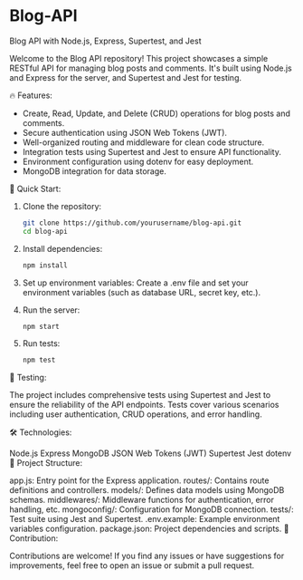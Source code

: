 # Blog-API

Blog API with Node.js, Express, Supertest, and Jest 

Welcome to the Blog API repository! This project showcases a simple RESTful API for managing blog posts and comments. It's built using Node.js and Express for the server, and Supertest and Jest for testing.

🔥 Features:

- Create, Read, Update, and Delete (CRUD) operations for blog posts and comments.
- Secure authentication using JSON Web Tokens (JWT).
- Well-organized routing and middleware for clean code structure.
- Integration tests using Supertest and Jest to ensure API functionality.
- Environment configuration using dotenv for easy deployment.
- MongoDB integration for data storage.

🚀 Quick Start:

1. Clone the repository:
   ```bash
   git clone https://github.com/yourusername/blog-api.git
   cd blog-api
   
2. Install dependencies:
   ```bash
   npm install

3. Set up environment variables:
   Create a .env file and set your environment variables (such as database URL, secret key, etc.).

4. Run the server:
      ```bash
      npm start
   
5. Run tests:
      ```bash
      npm test

🧪 Testing:

The project includes comprehensive tests using Supertest and Jest to ensure the reliability of the API endpoints. Tests cover various scenarios including user authentication, CRUD operations, and error handling.

🛠️ Technologies:

Node.js
Express
MongoDB
JSON Web Tokens (JWT)
Supertest
Jest
dotenv
📁 Project Structure:

app.js: Entry point for the Express application.
routes/: Contains route definitions and controllers.
models/: Defines data models using MongoDB schemas.
middlewares/: Middleware functions for authentication, error handling, etc.
mongoconfig/: Configuration for MongoDB connection.
tests/: Test suite using Jest and Supertest.
.env.example: Example environment variables configuration.
package.json: Project dependencies and scripts.
🌟 Contribution:

Contributions are welcome! If you find any issues or have suggestions for improvements, feel free to open an issue or submit a pull request.
